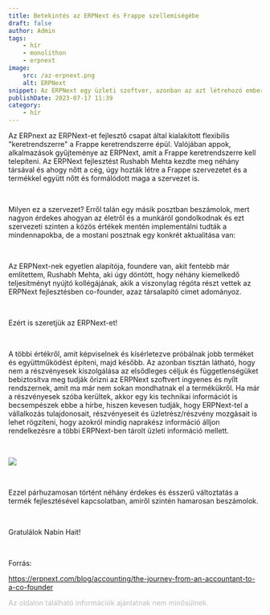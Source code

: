 ```yaml
---
title: Betekintés az ERPNext és Frappe szellemiségébe
draft: false
author: Admin
tags:
    - hír
    - monolithon
    - erpnext
image:
    src: /az-erpnext.png
    alt: ERPNext
snippet: Az ERPNext egy üzleti szoftver, azonban az azt létrehozó emberek egy új szervezeti kultúrát megvalósítva dolgoznak nap, mint nap, hogy egyre jobb legyen az ERPNext.
publishDate: 2023-07-17 11:39
category:
    - hír
---
```


<p>Az ERPnext az ERPNext-et fejlesztő csapat által kialakított flexibilis "keretrendszerre" a Frappe keretrendszerre épül. Valójában appok, alkalmazások gyűjteménye az ERPNext, amit a Frappe keretrendszerre kell telepíteni. Az ERPNext fejlesztést Rushabh Mehta kezdte meg néhány társával és ahogy nőtt a cég, úgy hozták létre a Frappe szervezetet és a termékkel együtt nőtt és formálódott maga a szervezet is.</p><p><br></p><p>Milyen ez a szervezet? Erről talán egy másik posztban beszámolok, mert nagyon érdekes ahogyan az életről és a munkáról gondolkodnak és ezt szervezeti szinten a közös értékek mentén implementálni tudták a mindennapokba, de a mostani posztnak egy konkrét aktualitása van:</p><p><br></p><p>Az ERPNext-nek egyetlen alapítója, foundere van, akit fentebb már említettem, Rushabh Mehta, aki úgy döntött, hogy néhány kiemelkedő teljesítményt nyújtó kollégájának, akik a viszonylag régóta&nbsp;részt vettek az ERPNext fejlesztésben co-founder, azaz társalapító címet adományoz.</p><p><br></p><p>Ezért is szeretjük az ERPNext-et!</p><p><br></p><p>A többi értékről, amit képviselnek és kísérletezve próbálnak jobb terméket és együttműködést építeni, majd később. Az azonban tisztán látható, hogy nem a részvényesek kiszolgálása az elsődleges céljuk és függetlenségüket bebiztosítva meg tudják őrizni az ERPNext szoftvert ingyenes és nyílt rendszernek, amit ma már nem sokan mondhatnak el a termékükről. Ha már a részvényesek szóba kerültek, akkor egy kis technikai információt is becsempészek ebbe a hírbe, hiszen kevesen tudják, hogy ERPNext-tel a vállalkozás tulajdonosait, részvényeseit és üzletrész/részvény mozgásait is lehet rögzíteni, hogy azokról mindig naprakész információ álljon rendelkezésre a többi ERPNext-ben tárolt üzleti információ mellett.</p><p><br></p><p><img src="https://docs.erpnext.com/files/shareholder.png"></p><p><br></p><p>Ezzel párhuzamosan történt néhány érdekes és ésszerű változtatás a termék fejlesztésével kapcsolatban, amiről szintén hamarosan beszámolok.</p><p><br></p><p>Gratulálok Nabin Hait!</p><p><br></p><p>Forrás:</p><p><a href="https://erpnext.com/blog/accounting/the-journey-from-an-accountant-to-a-co-founder" rel="noopener noreferrer">https://erpnext.com/blog/accounting/the-journey-from-an-accountant-to-a-co-founder</a></p>

<p><span style="color: rgb(187, 187, 187);">Az oldalon található információk ajánlatnak nem minősülnek. </span></p>

